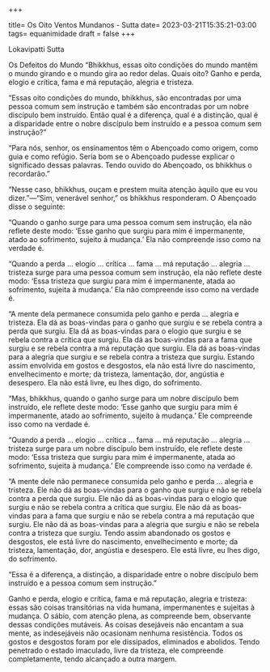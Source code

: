 +++

title= Os Oito Ventos Mundanos - Sutta
date= 2023-03-21T15:35:21-03:00
tags= equanimidade
draft = false
+++

Lokavipatti Sutta

Os Defeitos do Mundo
“Bhikkhus, essas oito condições do mundo mantêm o mundo girando e o mundo gira ao redor delas. Quais oito? Ganho e perda, elogio e crítica, fama e má reputação, alegria e tristeza.

“Essas oito condições do mundo, bhikkhus, são encontradas por uma pessoa comum sem instrução e também são encontradas por um nobre discípulo bem instruído. Então qual é a diferença, qual é a distinção, qual é a disparidade entre o nobre discípulo bem instruído e a pessoa comum sem instrução?”

“Para nós, senhor, os ensinamentos têm o Abençoado como origem, como guia e como refúgio. Seria bom se o Abençoado pudesse explicar o significado dessas palavras. Tendo ouvido do Abençoado, os bhikkhus o recordarão.”

“Nesse caso, bhikkhus, ouçam e prestem muita atenção àquilo que eu vou dizer.”—“Sim, venerável senhor,” os bhikkhus responderam. O Abençoado disse o seguinte:

“Quando o ganho surge para uma pessoa comum sem instrução, ela não reflete deste modo: ‘Esse ganho que surgiu para mim é impermanente, atado ao sofrimento, sujeito à mudança.’ Ela não compreende isso como na verdade é.

“Quando a perda … elogio … crítica … fama … má reputação … alegria … tristeza surge para uma pessoa comum sem instrução, ela não reflete deste modo: ‘Essa tristeza que surgiu para mim é impermanente, atada ao sofrimento, sujeita à mudança.’ Ela não compreende isso como na verdade é.

“A mente dela permanece consumida pelo ganho e perda … alegria e tristeza. Ela dá as boas-vindas para o ganho que surgiu e se rebela contra a perda que surgiu. Ela dá as boas-vindas para o elogio que surgiu e se rebela contra a crítica que surgiu. Ela dá as boas-vindas para a fama que surgiu e se rebela contra a má reputação que surgiu. Ela dá as boas-vindas para a alegria que surgiu e se rebela contra a tristeza que surgiu. Estando assim envolvida em gostos e desgostos, ela não está livre do nascimento, envelhecimento e morte; da tristeza, lamentação, dor, angústia e desespero. Ela não está livre, eu lhes digo, do sofrimento.

“Mas, bhikkhus, quando o ganho surge para um nobre discípulo bem instruído, ele reflete deste modo: ‘Esse ganho que surgiu para mim é impermanente, atado ao sofrimento, sujeito à mudança.’ Ele compreende isso como na verdade é.

“Quando a perda … elogio … crítica … fama … má reputação … alegria … tristeza surge para um nobre discípulo bem instruído, ele reflete deste modo: ‘Essa tristeza que surgiu para mim é impermanente, atada ao sofrimento, sujeita à mudança.’ Ele compreende isso como na verdade é.

“A mente dele não permanece consumida pelo ganho e perda … alegria e tristeza. Ele não dá as boas-vindas para o ganho que surgiu e não se rebela contra a perda que surgiu. Ele não dá as boas-vindas para o elogio que surgiu e não se rebela contra a crítica que surgiu. Ele não dá as boas-vindas para a fama que surgiu e não se rebela contra a má reputação que surgiu. Ele não dá as boas-vindas para a alegria que surgiu e não se rebela contra a tristeza que surgiu. Tendo assim abandonado os gostos e desgostos, ele está livre do nascimento, envelhecimento e morte; da tristeza, lamentação, dor, angústia e desespero. Ele está livre, eu lhes digo, do sofrimento.

“Essa é a diferença, a distinção, a disparidade entre o nobre discípulo bem instruído e a pessoa comum sem instrução.”

Ganho e perda, elogio e crítica,
fama e má reputação, alegria e tristeza:
essas são coisas transitórias na vida humana,
impermanentes e sujeitas à mudança.
O sábio, com atenção plena, as compreende bem,
observante dessas condições mutáveis.
As coisas desejáveis não encantam a sua mente,
as indesejáveis não ocasionam nenhuma resistência.
Todos os gostos e desgostos foram por ele dissipados,
eliminados e abolidos.
Tendo penetrado o estado imaculado, livre da tristeza,
ele compreende completamente, tendo alcançado a outra margem.